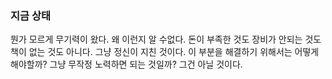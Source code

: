 ### 지금 상태

뭔가 모르게 무기력이 왔다. 왜 이런지 알 수없다. 
돈이 부족한 것도 장비가 안되는 것도 책이 없는 것도 아니다. 그냥 정신이 지친 것이다.
이 부분을 해결하기 위해서는 어떻게 해야할까? 그냥 무작정 노력하면 되는 것일까? 그건 아닐 것이다.

